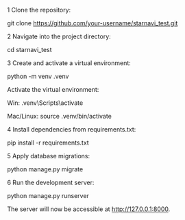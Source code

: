 1 Clone the repository:

git clone https://github.com/your-username/starnavi_test.git


2 Navigate into the project directory:

cd starnavi_test


3 Create and activate a virtual environment:

python -m venv .venv

Activate the virtual environment:

Win: .venv\Scripts\activate

Mac/Linux: source .venv/bin/activate


4 Install dependencies from requirements.txt:

pip install -r requirements.txt


5 Apply database migrations:

python manage.py migrate


6 Run the development server:

python manage.py runserver


The server will now be accessible at http://127.0.0.1:8000.
